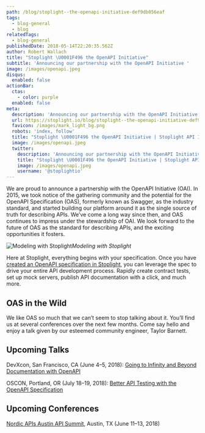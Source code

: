 ```yaml
---
path: /blog/stoplight--the-openapi-initiative-def9db056eaf
tags:
  - blog-general
  - blog
relatedTags:
  - blog-general
publishedDate: 2018-05-14T22:20:35.562Z
author: Robert Wallach
title: "Stoplight \U0001F496 the OpenAPI Initiative"
subtitle: 'Announcing our partnership with the OpenAPI Initiative '
image: /images/openapi.jpeg
disqus:
  enabled: false
actionBar:
  ctas:
    - color: purple
  enabled: false
meta:
  description: 'Announcing our partnership with the OpenAPI Initiative '
  url: https://stoplight.io/blog/stoplight--the-openapi-initiative-def9db056eaf/
  favicon: /images/mark_light_bg.png
  robots: 'index, follow'
  title: "Stoplight \U0001F496 the OpenAPI Initiative | Stoplight API Intersection"
  image: /images/openapi.jpeg
  twitter:
    description: 'Announcing our partnership with the OpenAPI Initiative '
    title: "Stoplight \U0001F496 the OpenAPI Initiative | Stoplight API Intersection"
    image: /images/openapi.jpeg
    username: '@stoplightio'
---
```


We are proud to announce a partnership with the OpenAPI Initiative (OAI). In 2015, we took notice of the gathering community and the potential for the OpenAPI Specification (OAS), formerly known as Swagger, as the industry standard, and started building our platform around it as the single source of truth for describing APIs. We’ve come a long way since then, and OAS continues to impress under the stewardship of OAI. We look forward to the future of OAS as the standard for describing APIs, and the exciting opportunities it fosters.

![Modeling with Stoplight](https://cdn-images-1.medium.com/max/800/1*CUxuTgeJ-59ziIJIeUsSgQ.png)_Modeling with Stoplight_

Here at Stoplight, everything begins with your specification. Once you have [created an OpenAPI specification in Stoplight](https://stoplight.io), you can leverage the spec to drive your entire API development process. Rapidly create contract tests, set up mock servers, publish API documentation with a click, and much more.

## **OAS in the Wild**

We like OAS so much that we can’t seem to stop talking about it. You’ll find us at several conferences over the next few months. Come say hello and enjoy a talk given by our esteemed community engineer, Taylor Barnett.

## **Upcoming Talks**

DevXcon, San Francisco, CA (June 4–5, 2018): [Going to Infinity and Beyond Documentation with OpenAPI](https://2018.devxcon.com/taylor-barnett/)

OSCON, Portland, OR (July 18–19, 2018): [Better API Testing with the OpenAPI Specification](https://conferences.oreilly.com/oscon/oscon-or/public/schedule/detail/67652)

## **Upcoming Conferences**

[Nordic APIs Austin API Summit](https://nordicapis.com/events/austin-api-summit-2018/), Austin, TX (June 11–13, 2018)
